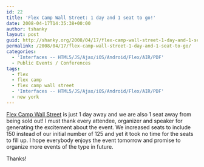 ```yaml
---
id: 22
title: 'Flex Camp Wall Street: 1 day and 1 seat to go!'
date: 2008-04-17T14:35:38+00:00
author: tshanky
layout: post
guid: http://shanky.org/2008/04/17/flex-camp-wall-street-1-day-and-1-seat-to-go/
permalink: /2008/04/17/flex-camp-wall-street-1-day-and-1-seat-to-go/
categories:
  - 'Interfaces -- HTML5/JS/Ajax/iOS/Android/Flex/AIR/PDF'
  - Public Events / Conferences
tags:
  - flex
  - flex camp
  - flex camp wall street
  - 'Interfaces -- HTML5/JS/Ajax/iOS/Android/Flex/AIR/PDF'
  - new york
---
```

<a title="Flex Camp Wall Street" href="http://www.flexcampwallstreet.com" target="_blank">Flex Camp Wall Street</a> is just 1 day away and we are also 1 seat away from being sold out! I must thank every attendee, organizer and speaker for generating the excitement about the event. We increased seats to include 150 instead of our initial number of 125 and yet it took no time for the seats to fill up. I hope everybody enjoys the event tomorrow and promise to organize more events of the type in future.

Thanks!